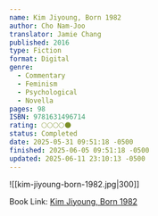 ```yaml
---
name: Kim Jiyoung, Born 1982
author: Cho Nam-Joo
translator: Jamie Chang
published: 2016
type: Fiction
format: Digital
genre:
  - Commentary
  - Feminism
  - Psychological
  - Novella
pages: 98
ISBN: 9781631496714
rating: 🌕🌕🌕🌕🌑
status: Completed
date: 2025-05-31 09:51:18 -0500
finished: 2025-06-05 09:51:18 -0500
updated: 2025-06-11 23:10:13 -0500
---
```


![[kim-jiyoung-born-1982.jpg|300]]

Book Link: [Kim Jiyoung, Born 1982](https://www.goodreads.com/book/show/46041199-kim-jiyoung-born-1982)
